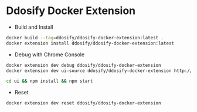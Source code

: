 # Ddosify Docker Extension

- Build and Install
```bash
docker build --tag=ddosify/ddosify-docker-extension:latest .
docker extension install ddosify/ddosify-docker-extension:latest
```



- Debug with Chrome Console
```bash
docker extension dev debug ddosify/ddosify-docker-extension
docker extension dev ui-source ddosify/ddosify-docker-extension http://localhost:3000

cd ui && npm install && npm start
```

- Reset
```bash
docker extension dev reset ddosify/ddosify-docker-extension
```

